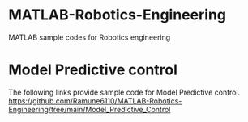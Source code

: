 # MATLAB-Robotics-Engineering
MATLAB sample codes for Robotics engineering
# Model Predictive control
The following links provide sample code for Model Predictive control.  
https://github.com/Ramune6110/MATLAB-Robotics-Engineering/tree/main/Model_Predictive_Control

